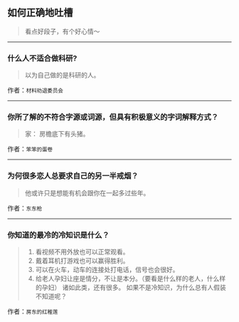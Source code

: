 ## 如何正确地吐槽

> 看点好段子，有个好心情～


 
---

### 什么人不适合做科研?

> 以为自己做的是科研的人。


作者：`材料劝退委员会`

---

### 你所了解的不符合字源或词源，但具有积极意义的字词解释方式？

> 家：
> 房檐底下有头猪。


作者：`笨笨的蛋卷`

---

### 为何很多恋人总要求自己的另一半戒烟？

> 他或许只是想能有机会跟你在一起多过些年。


作者：`东东枪`

---

### 你知道的最冷的冷知识是什么？

> 1. 看视频不用外放也可以正常观看。
> 2. 戴着耳机打游戏也可以赢得胜利。
> 3. 可以在火车，动车的连接处打电话，信号也会很好。
> 4. 给老人孕妇让座是情分，不让是本分。（要看是什么样的老人，什么样的孕妇）
> 诸如此类，还有很多。
> 如果不是冷知识，为什么总有人假装不知道呢？


作者：`房东的红稚莲`